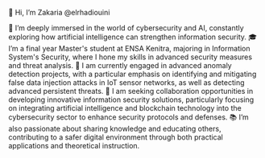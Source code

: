 👋 Hi, I’m Zakaria @elrhadiouini

👀 I’m deeply immersed in the world of cybersecurity and AI, constantly exploring how artificial intelligence can strengthen information security.
🎓 I’m a final year Master's student at ENSA Kenitra, majoring in Information System's Security, where I hone my skills in advanced security measures and threat analysis.
🤖 I am currently engaged in advanced anomaly detection projects, with a particular emphasis on identifying and mitigating false data injection attacks in IoT sensor networks, as well as detecting advanced persistent threats.
💞️ I am seeking collaboration opportunities in developing innovative information security solutions, particularly focusing on integrating artificial intelligence and blockchain technology into the cybersecurity sector to enhance security protocols and defenses.
📚 I’m also passionate about sharing knowledge and educating others, contributing to a safer digital environment through both practical applications and theoretical instruction.

<!---
elrhadiouini/elrhadiouini is a ✨ special ✨ repository because its `README.md` (this file) appears on your GitHub profile.
You can click the Preview link to take a look at your changes.
--->
